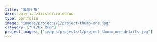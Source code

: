 ```yaml
---
title: "爱淘土货"
date: 2019-12-23T15:58:10+06:00
type: portfolio
image: "images/projects/1/project-thumb-one.jpg"
category: ["UI/UX 农业"]
project_images: ["images/projects/1/project-thunm-one-details.jpg"]
---
```


